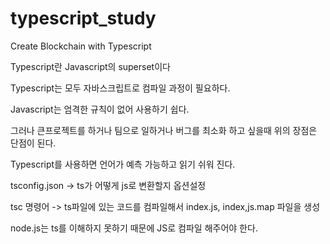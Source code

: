 # typescript_study
Create Blockchain with Typescript

Typescript란 Javascript의 superset이다

Typescript는 모두 자바스크립트로 컴파일 과정이 필요하다.

Javascript는 엄격한 규칙이 없어 사용하기 쉽다.

그러나 큰프로젝트를 하거나 팀으로 일하거나 버그를 최소화 하고 싶을때 위의 장점은 단점이 된다.

Typescript를 사용하면 언어가 예측 가능하고 읽기 쉬워 진다.

tsconfig.json -> ts가 어떻게 js로 변환할지 옵션설정

tsc 명령어 -> ts파일에 있는 코드를 컴파일해서 index.js, index,js.map 파일을 생성

node.js는 ts를 이해하지 못하기 때문에 JS로 컴파일 해주어야 한다.